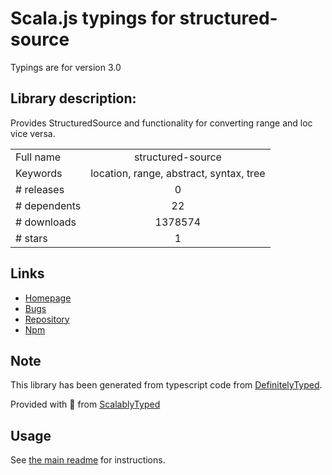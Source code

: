 
# Scala.js typings for structured-source

Typings are for version 3.0

## Library description:
Provides StructuredSource and functionality for converting range and loc vice versa.

|                    |                 |
| ------------------ | :-------------: |
| Full name          | structured-source |
| Keywords           | location, range, abstract, syntax, tree |
| # releases         | 0 |
| # dependents       | 22 |
| # downloads        | 1378574 |
| # stars            | 1 |

## Links
- [Homepage](https://github.com/Constellation/structured-source)
- [Bugs](https://github.com/Constellation/structured-source/issues)
- [Repository](https://github.com/Constellation/structured-source)
- [Npm](https://www.npmjs.com/package/structured-source)
    


## Note
This library has been generated from typescript code from [DefinitelyTyped](https://definitelytyped.org).

Provided with :purple_heart: from [ScalablyTyped](https://github.com/oyvindberg/ScalablyTyped)

## Usage
See [the main readme](../../readme.md) for instructions.



